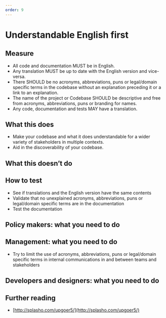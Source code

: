 ```yaml
---
order: 9
---
```


# Understandable English first

## Measure

* All code and documentation MUST be in English.
* Any translation MUST be up to date with the English version and vice-versa.
* There SHOULD be no acronyms, abbreviations, puns or legal/domain specific terms in the codebase without an explanation preceding it or a link to an explanation.
* The name of the project or Codebase SHOULD be descriptive and free from acronyms, abbreviations, puns or branding for names.
* Any code, documentation and tests MAY have a translation.

## What this does

* Make your codebase and what it does understandable for a wider variety of stakeholders in multiple contexts.
* Aid in the discoverability of your codebase.

## What this doesn’t do

## How to test

* See if translations and the English version have the same contents
* Validate that no unexplained acronyms, abbreviations, puns or legal/domain specific terms are in the documentation
* Test the documentation

## Policy makers: what you need to do

## Management: what you need to do

* Try to limit the use of acronyms, abbreviations, puns or legal/domain specific terms in internal communications in and between teams and stakeholders

## Developers and designers: what you need to do

## Further reading

* [http://splasho.com/upgoer5/](http://splasho.com/upgoer5/)
